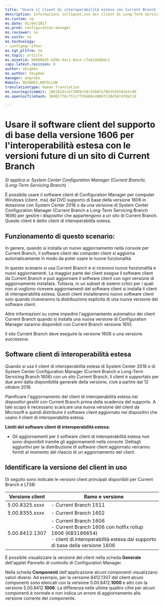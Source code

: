 ```yaml
---
title: "Usare il client di interoperabilità estesa con Current Branch | Microsoft Docs"
description: Informazioni sull&quot;uso del client di Long-Term Servicing Branch di Configuration Manager con un sito di Current Branch.
ms.custom: na
ms.date: 01/04/2017
ms.prod: configuration-manager
ms.reviewer: na
ms.suite: na
ms.technology:
- configmgr-other
ms.tgt_pltfrm: na
ms.topic: article
ms.assetid: 600086d5-bd9e-4ac1-8ace-c7a62de80dc2
caps.latest.revision: 0
author: nbigman
ms.author: nbigman
manager: angrobe
Robots: NOINDEX,NOFOLLOW
translationtype: Human Translation
ms.sourcegitcommit: 10b1010ccbf3889c58c55b87e70b354559243c90
ms.openlocfilehash: 30d0177dc7fcc7f39d00c48067130d587435bf2d

---
```

# <a name="use-the-client-software-from-the-version-1606-baseline-media-for-extended-interoperability-with-future-versions-of-a-current-branch-site"></a>Usare il software client del supporto di base della versione 1606 per l'interoperabilità estesa con le versioni future di un sito di Current Branch

*Si applica a: System Center Configuration Manager (Current Branch), (Long-Term Servicing Branch)*  

È possibile usare il software client di Configuration Manager per computer Windows (client. msi) dal DVD supporto di base della versione 1606 in dotazione con System Center 2016 o da una versione di System Center Configuration Manager (Current Branch e Long-Term Servicing Branch 1606) per gestire i dispositivi che appartengono a un sito di Current Branch. Questo client è detto client di interoperabilità estesa.

## <a name="how-this-scenario-works"></a>Funzionamento di questo scenario:
In genere, quando si installa un nuovo aggiornamento nella console per Current Branch, il software client dei computer client si aggiorna automaticamente in modo da poter usare le nuove funzionalità.

In questo scenario si usa Current Branch e si ricevono nuove funzionalità e nuovi aggiornamenti. La maggior parte dei client esegue il software client da Current Branch e può aggiornare il software client con ogni versione di aggiornamento installata. Tuttavia, in un subset di sistemi critici per i quali non si vogliono ricevere aggiornamenti del software client si installa il client di interoperabilità estesa. Questi client installeranno nuovo software client solo quando riceveranno la distribuzione esplicita di una nuova versione del software client.

Altre informazioni su come impedire l'aggiornamento automatico dei client Current Branch quando si installa una nuova versione di Configuration Manager saranno disponibili con Current Branch versione 1610.

Il sito Current Branch deve eseguire la versione 1606 o una versione successiva.

## <a name="the-extended-interoperability-client-software"></a>Software client di interoperabilità estesa
Quando si usa il client di interoperabilità estesa di System Center 2016 o di System Center Configuration Manager (Current Branch e Long-Term Servicing Branch 1606) con un sito Current Branch, il client è supportato per due anni dalla disponibilità generale della versione, cioè a partire dal 12 ottobre 2016.

Pianificare l'aggiornamento del client di interoperabilità estesa nei dispositivi gestiti con Current Branch prima della scadenza del supporto. A tale scopo è necessario scaricare una nuova versione del client da Microsoft e quindi distribuire il software client aggiornato nei dispositivi che usano il client di interoperabilità estesa.

**Limiti del software client di interoperabilità estesa:**
-   Gli aggiornamenti per il software client di interoperabilità estesa non sono disponibili tramite gli aggiornamenti nella console. Dettagli aggiuntivi per la distribuzione di software client aggiornato verranno forniti al momento del rilascio di un aggiornamento del client.

## <a name="identify-the-client-version-you-use"></a>Identificare la versione del client in uso
Di seguito sono indicate le versioni client principali disponibili per Current Branch e LTSB:

|Versione client|Ramo e versione |  
|----------------|---------------------|
|5.00.8325.xxxx |   - Current Branch 1511|
|5.00.8355.xxxx |- Current Branch 1602|
|5.00.8412.1307 |- Current Branch 1606 </br> - Current Branch 1606 con hotfix rollup 1606 (KB3186654)</br>- client di interoperabilità estesa dal supporto di base della versione 1606|  

È possibile visualizzare la versione del client nella scheda **Generale** dell'applet Pannello di controllo di Configuration Manager.

Nella scheda **Componenti** dell'applicazione alcuni componenti visualizzano valori diversi. Ad esempio, per la versione 8412.1307 del client alcuni componenti sono elencati con la versione 5.00.8412.**1000** e altri con la versione 5.00.8412.**1006**.  La differenza nelle ultime quattro cifre per alcuni componenti è normale e non indica un errore di aggiornamento alla versione corrente del componente.



<!--HONumber=Dec16_HO3-->



